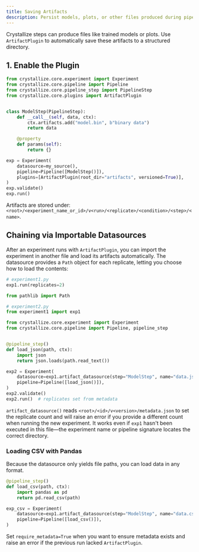```yaml
---
title: Saving Artifacts
description: Persist models, plots, or other files produced during pipeline steps.
---
```


Crystallize steps can produce files like trained models or plots. Use `ArtifactPlugin` to automatically save these artifacts to a structured directory.

## 1. Enable the Plugin

```python
from crystallize.core.experiment import Experiment
from crystallize.core.pipeline import Pipeline
from crystallize.core.pipeline_step import PipelineStep
from crystallize.core.plugins import ArtifactPlugin


class ModelStep(PipelineStep):
    def __call__(self, data, ctx):
        ctx.artifacts.add("model.bin", b"binary data")
        return data

    @property
    def params(self):
        return {}

exp = Experiment(
    datasource=my_source(),
    pipeline=Pipeline([ModelStep()]),
    plugins=[ArtifactPlugin(root_dir="artifacts", versioned=True)],
)
exp.validate()
exp.run()
```

Artifacts are stored under:
`<root>/<experiment_name_or_id>/v<run>/<replicate>/<condition>/<step>/<name>`.

## Chaining via Importable Datasources

After an experiment runs with `ArtifactPlugin`, you can import the experiment in
another file and load its artifacts automatically. The datasource provides a
`Path` object for each replicate, letting you choose how to load the contents:

```python
# experiment1.py
exp1.run(replicates=2)

from pathlib import Path

# experiment2.py
from experiment1 import exp1

from crystallize.core.experiment import Experiment
from crystallize.core.pipeline import Pipeline, pipeline_step


@pipeline_step()
def load_json(path, ctx):
    import json
    return json.loads(path.read_text())

exp2 = Experiment(
    datasource=exp1.artifact_datasource(step="ModelStep", name="data.json"),
    pipeline=Pipeline([load_json()]),
)
exp2.validate()
exp2.run()  # replicates set from metadata
```
`artifact_datasource()` reads `<root>/<id>/v<version>/metadata.json` to set the
replicate count and will raise an error if you provide a different count when
running the new experiment.
It works even if `exp1` hasn't been executed in this file—the experiment name or
pipeline signature locates the correct directory.

### Loading CSV with Pandas

Because the datasource only yields file paths, you can load data in any format.

```python
@pipeline_step()
def load_csv(path, ctx):
    import pandas as pd
    return pd.read_csv(path)

exp_csv = Experiment(
    datasource=exp1.artifact_datasource(step="ModelStep", name="data.csv"),
    pipeline=Pipeline([load_csv()]),
)
```

Set ``require_metadata=True`` when you want to ensure metadata exists and raise
an error if the previous run lacked `ArtifactPlugin`.
